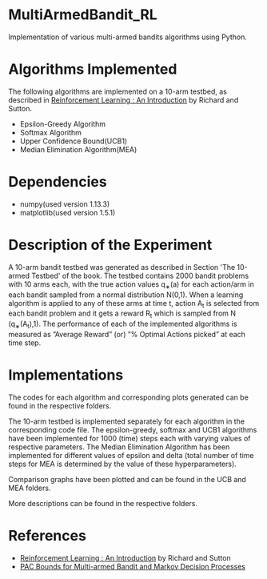 # MultiArmedBandit_RL
Implementation of various multi-armed bandits algorithms using Python.

# Algorithms Implemented
The following algorithms are implemented on a 10-arm testbed, as described in [Reinforcement Learning : An Introduction](http://incompleteideas.net/book/bookdraft2017nov5.pdf) by Richard and Sutton.

* Epsilon-Greedy Algorithm
* Softmax Algorithm
* Upper Confidence Bound(UCB1)
* Median Elimination Algorithm(MEA)

# Dependencies

* numpy(used version 1.13.3) 
* matplotlib(used version 1.5.1)

# Description of the Experiment

A 10-arm bandit testbed was generated as described in Section 'The 10-armed Testbed' of the book. The testbed contains 2000 bandit problems with 10 arms each, with the true action values q<sub>∗</sub>(a) for each action/arm in each bandit sampled from a normal distribution N(0,1). When a learning algorithm is applied to any of these arms at time t, action A<sub>t</sub> is selected from each bandit problem and it gets a reward R<sub>t</sub> which
is sampled from N (q<sub>∗</sub>(A<sub>t</sub>),1). The performance of each of the implemented algorithms is measured as ”Average Reward” (or) ”% Optimal Actions picked” at each time step.


# Implementations

The codes for each algorithm and corresponding plots generated can be found in the respective folders.

The 10-arm testbed is implemented separately for each algorithm in the corresponding code file. The epsilon-greedy, softmax and UCB1 algorithms have been implemented for 1000 (time) steps each with varying values of respective parameters. The Median Elimination Algorithm has been implemented for different values of epsilon and delta (total number of time steps for MEA is determined by the value of these hyperparameters).

Comparison graphs have been plotted and can be found in the UCB and MEA folders.

More descriptions can be found in the respective folders.

# References

* [Reinforcement Learning : An Introduction](http://incompleteideas.net/book/bookdraft2017nov5.pdf) by Richard and Sutton
* [PAC Bounds for Multi-armed Bandit and Markov Decision Processes](http://citeseerx.ist.psu.edu/viewdoc/download?doi=10.1.1.130.2371&rep=rep1&type=pdf)